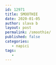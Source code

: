 ```yaml
---
id: 12971
title: SMOOTHIE
date: 2020-01-05
author: slava b
layout: post
permalink: /smoothie/
published: false
categories:
   - napici
tags:
   - 
---
```

